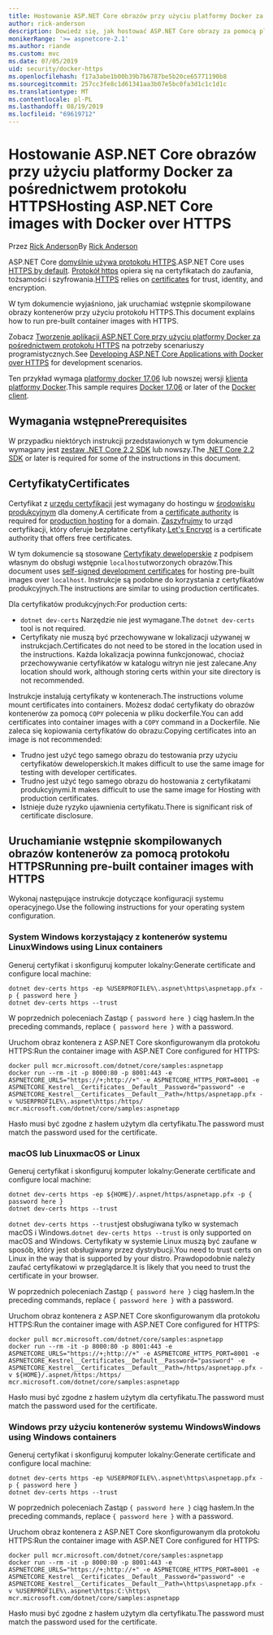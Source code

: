 ```yaml
---
title: Hostowanie ASP.NET Core obrazów przy użyciu platformy Docker za pośrednictwem protokołu HTTPS
author: rick-anderson
description: Dowiedz się, jak hostować ASP.NET Core obrazy za pomocą platformy Docker za pośrednictwem protokołu HTTPS
monikerRange: '>= aspnetcore-2.1'
ms.author: riande
ms.custom: mvc
ms.date: 07/05/2019
uid: security/docker-https
ms.openlocfilehash: f17a3abe1b00b39b7b6787be5b20ce65771190b8
ms.sourcegitcommit: 257cc3fe8c1d61341aa3b07e5bc0fa3d1c1c1d1c
ms.translationtype: MT
ms.contentlocale: pl-PL
ms.lasthandoff: 08/19/2019
ms.locfileid: "69619712"
---
```

# <a name="hosting-aspnet-core-images-with-docker-over-https"></a><span data-ttu-id="1fff3-103">Hostowanie ASP.NET Core obrazów przy użyciu platformy Docker za pośrednictwem protokołu HTTPS</span><span class="sxs-lookup"><span data-stu-id="1fff3-103">Hosting ASP.NET Core images with Docker over HTTPS</span></span>

<span data-ttu-id="1fff3-104">Przez [Rick Anderson](https://twitter.com/RickAndMSFT)</span><span class="sxs-lookup"><span data-stu-id="1fff3-104">By [Rick Anderson](https://twitter.com/RickAndMSFT)</span></span>

<span data-ttu-id="1fff3-105">ASP.NET Core [domyślnie używa protokołu HTTPS](/aspnet/core/security/enforcing-ssl).</span><span class="sxs-lookup"><span data-stu-id="1fff3-105">ASP.NET Core uses [HTTPS by default](/aspnet/core/security/enforcing-ssl).</span></span> <span data-ttu-id="1fff3-106">[Protokół https](https://en.wikipedia.org/wiki/HTTPS) opiera się [](https://en.wikipedia.org/wiki/Public_key_certificate) na certyfikatach do zaufania, tożsamości i szyfrowania.</span><span class="sxs-lookup"><span data-stu-id="1fff3-106">[HTTPS](https://en.wikipedia.org/wiki/HTTPS) relies on [certificates](https://en.wikipedia.org/wiki/Public_key_certificate) for trust, identity, and encryption.</span></span>

<span data-ttu-id="1fff3-107">W tym dokumencie wyjaśniono, jak uruchamiać wstępnie skompilowane obrazy kontenerów przy użyciu protokołu HTTPS.</span><span class="sxs-lookup"><span data-stu-id="1fff3-107">This document explains how to run pre-built container images with HTTPS.</span></span>

<span data-ttu-id="1fff3-108">Zobacz [Tworzenie aplikacji ASP.NET Core przy użyciu platformy Docker za pośrednictwem protokołu HTTPS](https://github.com/dotnet/dotnet-docker/blob/master/samples/aspnetapp/aspnetcore-docker-https-development.md) na potrzeby scenariuszy programistycznych.</span><span class="sxs-lookup"><span data-stu-id="1fff3-108">See [Developing ASP.NET Core Applications with Docker over HTTPS](https://github.com/dotnet/dotnet-docker/blob/master/samples/aspnetapp/aspnetcore-docker-https-development.md) for development scenarios.</span></span>

<span data-ttu-id="1fff3-109">Ten przykład wymaga [platformy docker 17,06](https://docs.docker.com/release-notes/docker-ce) lub nowszej wersji [klienta platformy Docker](https://www.docker.com/products/docker).</span><span class="sxs-lookup"><span data-stu-id="1fff3-109">This sample requires [Docker 17.06](https://docs.docker.com/release-notes/docker-ce) or later of the [Docker client](https://www.docker.com/products/docker).</span></span>

## <a name="prerequisites"></a><span data-ttu-id="1fff3-110">Wymagania wstępne</span><span class="sxs-lookup"><span data-stu-id="1fff3-110">Prerequisites</span></span>

<span data-ttu-id="1fff3-111">W przypadku niektórych instrukcji przedstawionych w tym dokumencie wymagany jest [zestaw .NET Core 2,2 SDK](https://www.microsoft.com/net/download) lub nowszy.</span><span class="sxs-lookup"><span data-stu-id="1fff3-111">The [.NET Core 2.2 SDK](https://www.microsoft.com/net/download) or later is required for some of the instructions in this document.</span></span>

## <a name="certificates"></a><span data-ttu-id="1fff3-112">Certyfikaty</span><span class="sxs-lookup"><span data-stu-id="1fff3-112">Certificates</span></span>

<span data-ttu-id="1fff3-113">Certyfikat z [urzędu certyfikacji](https://en.wikipedia.org/wiki/Certificate_authority) jest wymagany do hostingu w [środowisku produkcyjnym](https://blogs.msdn.microsoft.com/webdev/2017/11/29/configuring-https-in-asp-net-core-across-different-platforms/) dla domeny.</span><span class="sxs-lookup"><span data-stu-id="1fff3-113">A certificate from a [certificate authority](https://en.wikipedia.org/wiki/Certificate_authority) is required for [production hosting](https://blogs.msdn.microsoft.com/webdev/2017/11/29/configuring-https-in-asp-net-core-across-different-platforms/) for a domain.</span></span>  <span data-ttu-id="1fff3-114">[Zaszyfrujmy](https://letsencrypt.org/) to urząd certyfikacji, który oferuje bezpłatne certyfikaty.</span><span class="sxs-lookup"><span data-stu-id="1fff3-114">[Let's Encrypt](https://letsencrypt.org/) is a certificate authority that offers free certificates.</span></span>

<span data-ttu-id="1fff3-115">W tym dokumencie są stosowane [Certyfikaty deweloperskie](https://en.wikipedia.org/wiki/Self-signed_certificate) z podpisem własnym do obsługi wstępnie `localhost`utworzonych obrazów.</span><span class="sxs-lookup"><span data-stu-id="1fff3-115">This document uses [self-signed development certificates](https://en.wikipedia.org/wiki/Self-signed_certificate) for hosting pre-built images over `localhost`.</span></span> <span data-ttu-id="1fff3-116">Instrukcje są podobne do korzystania z certyfikatów produkcyjnych.</span><span class="sxs-lookup"><span data-stu-id="1fff3-116">The instructions are similar to using production certificates.</span></span>

<span data-ttu-id="1fff3-117">Dla certyfikatów produkcyjnych:</span><span class="sxs-lookup"><span data-stu-id="1fff3-117">For production certs:</span></span>

* <span data-ttu-id="1fff3-118">`dotnet dev-certs` Narzędzie nie jest wymagane.</span><span class="sxs-lookup"><span data-stu-id="1fff3-118">The `dotnet dev-certs` tool is not required.</span></span>
* <span data-ttu-id="1fff3-119">Certyfikaty nie muszą być przechowywane w lokalizacji używanej w instrukcjach.</span><span class="sxs-lookup"><span data-stu-id="1fff3-119">Certificates do not need to be stored in the location used in the instructions.</span></span> <span data-ttu-id="1fff3-120">Każda lokalizacja powinna funkcjonować, chociaż przechowywanie certyfikatów w katalogu witryn nie jest zalecane.</span><span class="sxs-lookup"><span data-stu-id="1fff3-120">Any location should work, although storing certs within your site directory is not recommended.</span></span>

<span data-ttu-id="1fff3-121">Instrukcje instalują certyfikaty w kontenerach.</span><span class="sxs-lookup"><span data-stu-id="1fff3-121">The instructions volume mount certificates into containers.</span></span> <span data-ttu-id="1fff3-122">Możesz dodać certyfikaty do obrazów kontenerów za pomocą `COPY` polecenia w pliku dockerfile.</span><span class="sxs-lookup"><span data-stu-id="1fff3-122">You can add certificates into container images with a `COPY` command in a Dockerfile.</span></span> <span data-ttu-id="1fff3-123">Nie zaleca się kopiowania certyfikatów do obrazu:</span><span class="sxs-lookup"><span data-stu-id="1fff3-123">Copying certificates into an image is not recommended:</span></span>

* <span data-ttu-id="1fff3-124">Trudno jest użyć tego samego obrazu do testowania przy użyciu certyfikatów deweloperskich.</span><span class="sxs-lookup"><span data-stu-id="1fff3-124">It makes difficult to use the same image for testing with developer certificates.</span></span>
* <span data-ttu-id="1fff3-125">Trudno jest użyć tego samego obrazu do hostowania z certyfikatami produkcyjnymi.</span><span class="sxs-lookup"><span data-stu-id="1fff3-125">It makes difficult to use the same image for Hosting with production certificates.</span></span>
* <span data-ttu-id="1fff3-126">Istnieje duże ryzyko ujawnienia certyfikatu.</span><span class="sxs-lookup"><span data-stu-id="1fff3-126">There is significant risk of certificate disclosure.</span></span>

## <a name="running-pre-built-container-images-with-https"></a><span data-ttu-id="1fff3-127">Uruchamianie wstępnie skompilowanych obrazów kontenerów za pomocą protokołu HTTPS</span><span class="sxs-lookup"><span data-stu-id="1fff3-127">Running pre-built container images with HTTPS</span></span>

<span data-ttu-id="1fff3-128">Wykonaj następujące instrukcje dotyczące konfiguracji systemu operacyjnego.</span><span class="sxs-lookup"><span data-stu-id="1fff3-128">Use the following instructions for your operating system configuration.</span></span>

### <a name="windows-using-linux-containers"></a><span data-ttu-id="1fff3-129">System Windows korzystający z kontenerów systemu Linux</span><span class="sxs-lookup"><span data-stu-id="1fff3-129">Windows using Linux containers</span></span>

<span data-ttu-id="1fff3-130">Generuj certyfikat i skonfiguruj komputer lokalny:</span><span class="sxs-lookup"><span data-stu-id="1fff3-130">Generate certificate and configure local machine:</span></span>

```console
dotnet dev-certs https -ep %USERPROFILE%\.aspnet\https\aspnetapp.pfx -p { password here }
dotnet dev-certs https --trust
```

<span data-ttu-id="1fff3-131">W poprzednich poleceniach Zastąp `{ password here }` ciąg hasłem.</span><span class="sxs-lookup"><span data-stu-id="1fff3-131">In the preceding commands, replace `{ password here }` with a password.</span></span>

<span data-ttu-id="1fff3-132">Uruchom obraz kontenera z ASP.NET Core skonfigurowanym dla protokołu HTTPS:</span><span class="sxs-lookup"><span data-stu-id="1fff3-132">Run the container image with ASP.NET Core configured for HTTPS:</span></span>

```console
docker pull mcr.microsoft.com/dotnet/core/samples:aspnetapp
docker run --rm -it -p 8000:80 -p 8001:443 -e ASPNETCORE_URLS="https://+;http://+" -e ASPNETCORE_HTTPS_PORT=8001 -e ASPNETCORE_Kestrel__Certificates__Default__Password="password" -e ASPNETCORE_Kestrel__Certificates__Default__Path=/https/aspnetapp.pfx -v %USERPROFILE%\.aspnet\https:/https/ mcr.microsoft.com/dotnet/core/samples:aspnetapp
```

<span data-ttu-id="1fff3-133">Hasło musi być zgodne z hasłem użytym dla certyfikatu.</span><span class="sxs-lookup"><span data-stu-id="1fff3-133">The password must match the password used for the certificate.</span></span>

### <a name="macos-or-linux"></a><span data-ttu-id="1fff3-134">macOS lub Linux</span><span class="sxs-lookup"><span data-stu-id="1fff3-134">macOS or Linux</span></span>

<span data-ttu-id="1fff3-135">Generuj certyfikat i skonfiguruj komputer lokalny:</span><span class="sxs-lookup"><span data-stu-id="1fff3-135">Generate certificate and configure local machine:</span></span>

```console
dotnet dev-certs https -ep ${HOME}/.aspnet/https/aspnetapp.pfx -p { password here }
dotnet dev-certs https --trust
```

<span data-ttu-id="1fff3-136">`dotnet dev-certs https --trust`jest obsługiwana tylko w systemach macOS i Windows.</span><span class="sxs-lookup"><span data-stu-id="1fff3-136">`dotnet dev-certs https --trust` is only supported on macOS and Windows.</span></span> <span data-ttu-id="1fff3-137">Certyfikaty w systemie Linux muszą być zaufane w sposób, który jest obsługiwany przez dystrybucji.</span><span class="sxs-lookup"><span data-stu-id="1fff3-137">You need to trust certs on Linux in the way that is supported by your distro.</span></span> <span data-ttu-id="1fff3-138">Prawdopodobnie należy zaufać certyfikatowi w przeglądarce.</span><span class="sxs-lookup"><span data-stu-id="1fff3-138">It is likely that you need to trust the certificate in your browser.</span></span>

<span data-ttu-id="1fff3-139">W poprzednich poleceniach Zastąp `{ password here }` ciąg hasłem.</span><span class="sxs-lookup"><span data-stu-id="1fff3-139">In the preceding commands, replace `{ password here }` with a password.</span></span>

<span data-ttu-id="1fff3-140">Uruchom obraz kontenera z ASP.NET Core skonfigurowanym dla protokołu HTTPS:</span><span class="sxs-lookup"><span data-stu-id="1fff3-140">Run the container image with ASP.NET Core configured for HTTPS:</span></span>

```console
docker pull mcr.microsoft.com/dotnet/core/samples:aspnetapp
docker run --rm -it -p 8000:80 -p 8001:443 -e ASPNETCORE_URLS="https://+;http://+" -e ASPNETCORE_HTTPS_PORT=8001 -e ASPNETCORE_Kestrel__Certificates__Default__Password="password" -e ASPNETCORE_Kestrel__Certificates__Default__Path=/https/aspnetapp.pfx -v ${HOME}/.aspnet/https:/https/ mcr.microsoft.com/dotnet/core/samples:aspnetapp
```

<span data-ttu-id="1fff3-141">Hasło musi być zgodne z hasłem użytym dla certyfikatu.</span><span class="sxs-lookup"><span data-stu-id="1fff3-141">The password must match the password used for the certificate.</span></span>

### <a name="windows-using-windows-containers"></a><span data-ttu-id="1fff3-142">Windows przy użyciu kontenerów systemu Windows</span><span class="sxs-lookup"><span data-stu-id="1fff3-142">Windows using Windows containers</span></span>

<span data-ttu-id="1fff3-143">Generuj certyfikat i skonfiguruj komputer lokalny:</span><span class="sxs-lookup"><span data-stu-id="1fff3-143">Generate certificate and configure local machine:</span></span>

```console
dotnet dev-certs https -ep %USERPROFILE%\.aspnet\https\aspnetapp.pfx -p { password here }
dotnet dev-certs https --trust
```

<span data-ttu-id="1fff3-144">W poprzednich poleceniach Zastąp `{ password here }` ciąg hasłem.</span><span class="sxs-lookup"><span data-stu-id="1fff3-144">In the preceding commands, replace `{ password here }` with a password.</span></span>

<span data-ttu-id="1fff3-145">Uruchom obraz kontenera z ASP.NET Core skonfigurowanym dla protokołu HTTPS:</span><span class="sxs-lookup"><span data-stu-id="1fff3-145">Run the container image with ASP.NET Core configured for HTTPS:</span></span>

```console
docker pull mcr.microsoft.com/dotnet/core/samples:aspnetapp
docker run --rm -it -p 8000:80 -p 8001:443 -e ASPNETCORE_URLS="https://+;http://+" -e ASPNETCORE_HTTPS_PORT=8001 -e ASPNETCORE_Kestrel__Certificates__Default__Password="password" -e ASPNETCORE_Kestrel__Certificates__Default__Path=\https\aspnetapp.pfx -v %USERPROFILE%\.aspnet\https:C:\https\ mcr.microsoft.com/dotnet/core/samples:aspnetapp
```

<span data-ttu-id="1fff3-146">Hasło musi być zgodne z hasłem użytym dla certyfikatu.</span><span class="sxs-lookup"><span data-stu-id="1fff3-146">The password must match the password used for the certificate.</span></span>